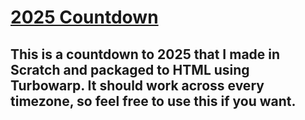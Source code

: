 # [2025 Countdown](https://tinyurl.com/2025-Countdown)
## This is a countdown to 2025 that I made in Scratch and packaged to HTML using Turbowarp. It should work across every timezone, so feel free to use this if you want.
